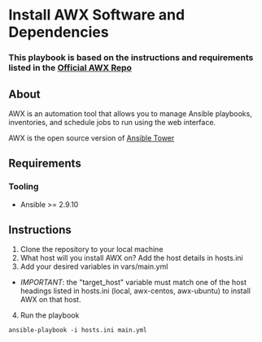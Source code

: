 # Install AWX Software and Dependencies
### This playbook is based on the instructions and requirements listed in the [Official AWX Repo](https://github.com/ansible/awx)

## About
AWX is an automation tool that allows you to manage Ansible playbooks, inventories, and schedule jobs to run using the web interface.

AWX is the open source version of [Ansible Tower](https://www.ansible.com/products/tower)

## Requirements
### Tooling
- Ansible >= 2.9.10

## Instructions
1. Clone the repository to your local machine
2. What host will you install AWX on? Add the host details in hosts.ini 
3. Add your desired variables in vars/main.yml
 -  *IMPORTANT*: the "target_host" variable must match one of the host headings listed in hosts.ini (local, awx-centos, awx-ubuntu) to install AWX on that host. 
 4. Run the playbook
 ```
 ansible-playbook -i hosts.ini main.yml
 ```